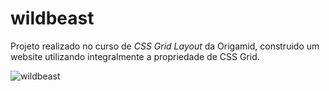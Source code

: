 # wildbeast

Projeto realizado no curso de *CSS Grid Layout* da Origamid, construido um website utilizando integralmente a propriedade de CSS Grid.

![wildbeast](https://user-images.githubusercontent.com/112131549/222341150-822617f1-9303-43d8-93e8-8f767e53713b.png)
